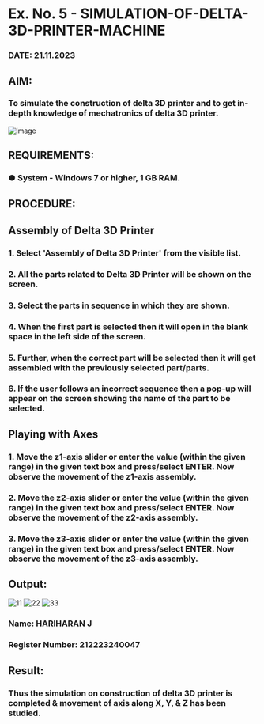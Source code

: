 # Ex. No. 5 - SIMULATION-OF-DELTA-3D-PRINTER-MACHINE

### DATE: 21.11.2023
## AIM:
### To simulate the construction of delta 3D printer and to get in-depth knowledge of mechatronics of delta 3D printer.

![image](https://github.com/Sellakumar1987/Ex.-No.-5---SIMULATION-OF-DELTA-3D-PRINTER-MACHINE/assets/113594316/c784471e-098f-456d-9c1b-e9f0ce56cc9b)

## REQUIREMENTS:
### ●	System - Windows 7 or higher, 1 GB RAM.

## PROCEDURE:

## Assembly of Delta 3D Printer
### 1.	Select 'Assembly of Delta 3D Printer' from the visible list.
### 2.	All the parts related to Delta 3D Printer will be shown on the screen.
### 3.	Select the parts in sequence in which they are shown.
### 4.	When the first part is selected then it will open in the blank space in the left side of the screen.
### 5.	Further, when the correct part will be selected then it will get assembled with the previously selected part/parts.
### 6.	If the user follows an incorrect sequence then a pop-up will appear on the screen showing the name of the part to be selected.

## Playing with Axes
### 1.	Move the z1-axis slider or enter the value (within the given range) in the given text box and press/select ENTER. Now observe the movement of the z1-axis assembly.
### 2.	Move the z2-axis slider or enter the value (within the given range) in the given text box and press/select ENTER. Now observe the movement of the z2-axis assembly.
### 3.	Move the z3-axis slider or enter the value (within the given range) in the given text box and press/select ENTER. Now observe the movement of the z3-axis assembly.

## Output:
![11](https://github.com/HariharanJayavel/Ex.-No.-5---SIMULATION-OF-DELTA-3D-PRINTER-MACHINE/assets/144870546/ec9d0286-4a9a-40c4-a44b-7a8fee5806a2)
![22](https://github.com/HariharanJayavel/Ex.-No.-5---SIMULATION-OF-DELTA-3D-PRINTER-MACHINE/assets/144870546/70518458-ea61-4e44-8fd7-b1b4a3bcd264)
![33](https://github.com/HariharanJayavel/Ex.-No.-5---SIMULATION-OF-DELTA-3D-PRINTER-MACHINE/assets/144870546/6fb9f90e-07ca-4921-b639-4d57378ee93d)



### Name: HARIHARAN J
### Register Number: 212223240047

## Result: 
### Thus the simulation on construction of delta 3D printer is completed & movement of axis along X, Y, & Z has been studied.
